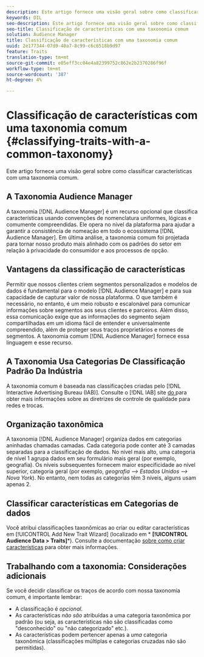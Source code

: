 ```yaml
---
description: Este artigo fornece uma visão geral sobre como classificar características com uma taxonomia comum.
keywords: DIL
seo-description: Este artigo fornece uma visão geral sobre como classificar características com uma taxonomia comum.
seo-title: Classificação de características com uma taxonomia comum
solution: Audience Manager
title: Classificação de características com uma taxonomia comum
uuid: 2e177344-07d9-40a7-8c99-c6c6518b9d97
feature: Traits
translation-type: tm+mt
source-git-commit: e05eff3cc04e4a82399752c862e2b2370286f96f
workflow-type: tm+mt
source-wordcount: '387'
ht-degree: 4%

---
```



# Classificação de características com uma taxonomia comum {#classifying-traits-with-a-common-taxonomy}

Este artigo fornece uma visão geral sobre como classificar características com uma taxonomia comum.

## A Taxonomia Audience Manager

<!-- c_common_taxonomy_about.xml -->

A taxonomia [!DNL Audience Manager] é um recurso opcional que classifica características usando convenções de nomenclatura uniformes, lógicas e comumente compreendidas. Ele opera no nível da plataforma para ajudar a garantir a consistência de nomeação em todo o ecossistema [!DNL Audience Manager]. Em última análise, a taxonomia comum foi projetada para tornar nosso produto mais alinhado com os padrões do setor em relação à privacidade do consumidor e aos processos de opção.

## Vantagens da classificação de características

Permitir que nossos clientes criem segmentos personalizados e modelos de dados é fundamental para o modelo [!DNL Audience Manager] e para sua capacidade de capturar valor de nossa plataforma. O que também é necessário, no entanto, é um meio robusto e escalonável para comunicar informações sobre segmentos aos seus clientes e parceiros. Além disso, essa comunicação exige que as informações do segmento sejam compartilhadas em um idioma fácil de entender e universalmente compreendido, além de proteger seus traços proprietários e nomes de segmentos. A taxonomia comum [!DNL Audience Manager] fornece essa linguagem e esse recurso.

## A Taxonomia Usa Categorias De Classificação Padrão Da Indústria

A taxonomia comum é baseada nas classificações criadas pelo [!DNL Interactive Advertising Bureau (IAB)]. Consulte o [!DNL IAB] site [do ](https://www.iab.net/iab_products_and_industry_services/508676/ne_guidelines) para obter mais informações sobre as diretrizes de controle de qualidade para redes e trocas.

## Organização taxonômica

A taxonomia [!DNL Audience Manager] organiza dados em categorias aninhadas chamadas camadas. Cada categoria pode conter até 3 camadas separadas para a classificação de dados. No nível mais alto, uma categoria de nível 1 agrupa dados em seu formulário mais geral (por exemplo, geografia). Os níveis subsequentes fornecem maior especificidade ao nível superior, categoria geral (por exemplo, *geografia —> Estados Unidos —> Nova York*). No entanto, nem todas as categorias têm 3 níveis, alguns usam apenas 2.

## Classificar características em Categorias de dados

Você atribui classificações taxonômicas ao criar ou editar características em [!UICONTROL Add New Trait Wizard] (localizado em * **[!UICONTROL Audience Data > Traits]***). Consulte a documentação [sobre como criar características](../../features/traits/create-onboarded-rule-based-traits.md) para obter mais informações.

## Trabalhando com a taxonomia: Considerações adicionais

Se você decidir classificar os traços de acordo com nossa taxonomia comum, é importante lembrar:

* A classificação é *opcional*.
* As características *não são* atribuídas a uma categoria taxonômica por padrão (ou seja, as características não são classificadas como &quot;desconhecido&quot; ou &quot;não categorizado&quot; etc.).
* As características podem pertencer apenas a *uma* categoria taxonômica (classificações múltiplas e categorias cruzadas não são permitidas).